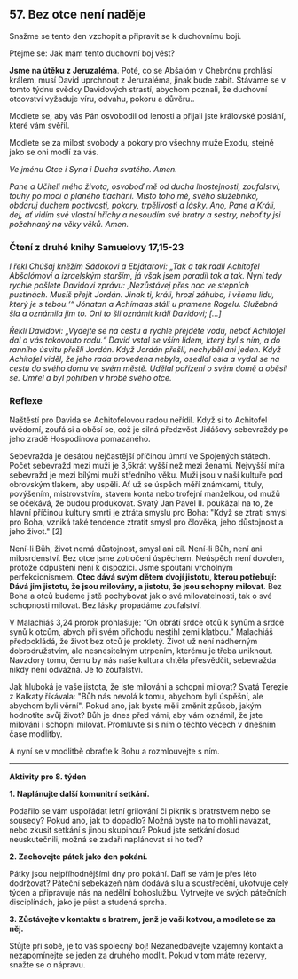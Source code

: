 ## 57. **Bez otce není naděje**

Snažme se tento den vzchopit a připravit se k duchovnímu boji.

Ptejme se: Jak mám tento duchovní boj vést?

**Jsme na útěku z Jeruzaléma**. Poté, co se Abšalóm v Chebrónu prohlásí králem, musí David uprchnout z Jeruzaléma, jinak bude zabit. Stáváme se v tomto týdnu svědky Davidových strastí, abychom poznali, že duchovní otcovství vyžaduje víru, odvahu, pokoru a důvěru..

Modlete se, aby vás Pán osvobodil od lenosti a přijali jste královské poslání, které vám svěřil.

Modlete se za milost svobody a pokory pro všechny muže Exodu, stejně jako se oni modlí za vás.

_Ve jménu Otce i Syna i Ducha svatého. Amen._

_Pane a Učiteli mého života, osvoboď mě od ducha lhostejnosti, zoufalství, touhy po moci a planého tlachání. Místo toho mě, svého služebníka, obdaruj duchem poctivosti, pokory, trpělivosti a lásky. Ano, Pane a Králi, dej, ať vidím své vlastní hříchy a nesoudím své bratry a sestry, neboť ty jsi požehnaný na věky věků. Amen._

### Čtení z druhé knihy Samuelovy 17,15-23

_I řekl Chúšaj kněžím Sádokovi a Ebjátarovi: „Tak a tak radil Achítofel Abšalómovi a izraelským starším, já však jsem poradil tak a tak. Nyní tedy rychle pošlete Davidovi zprávu: ‚Nezůstávej přes noc ve stepních pustinách. Musíš přejít Jordán. Jinak ti, králi, hrozí záhuba, i všemu lidu, který je s tebou.‘“ Jónatan a Achímaas stáli u pramene Rogelu. Služebná šla a oznámila jim to. Oni to šli oznámit králi Davidovi; [...]_

_Řekli Davidovi: „Vydejte se na cestu a rychle přejděte vodu, neboť Achítofel dal o vás takovouto radu.“ David vstal se vším lidem, který byl s ním, a do ranního úsvitu přešli Jordán. Když Jordán přešli, nechyběl ani jeden. Když Achítofel viděl, že jeho rada provedena nebyla, osedlal osla a vydal se na cestu do svého domu ve svém městě. Udělal pořízení o svém domě a oběsil se. Umřel a byl pohřben v hrobě svého otce._

### Reflexe

Naštěstí pro Davida se Achitofelovou radou neřídil. Když si to Achitofel uvědomí, zoufá si a oběsí se, což je silná předzvěst Jidášovy sebevraždy po jeho zradě Hospodinova pomazaného.

Sebevražda je desátou nejčastější příčinou úmrtí ve Spojených státech. Počet sebevražd mezi muži je 3,5krát vyšší než mezi ženami. Nejvyšší míra sebevražd je mezi bílými muži středního věku. Muži jsou v naší kultuře pod obrovským tlakem, aby uspěli. Ať už se úspěch měří známkami, tituly, povýšením, mistrovstvím, stavem konta nebo trofejní manželkou, od mužů se očekává, že budou produkovat. Svatý Jan Pavel II. poukázal na to, že hlavní příčinou kultury smrti je ztráta smyslu pro Boha: "Když se ztratí smysl pro Boha, vzniká také tendence ztratit smysl pro člověka, jeho důstojnost a jeho život." [2]

Není-li Bůh, život nemá důstojnost, smysl ani cíl. Není-li Bůh, není ani milosrdenství. Bez otce jsme zotročeni úspěchem. Neúspěch není dovolen, protože odpuštění není k dispozici. Jsme spoutáni vrcholným perfekcionismem. **Otec dává svým dětem dvojí jistotu, kterou potřebují: Dává jim jistotu, že jsou milovány, a jistotu, že jsou schopny milovat**. Bez Boha a otců budeme jistě pochybovat jak o své milovatelnosti, tak o své schopnosti milovat. Bez lásky propadáme zoufalství.

V Malachiáš 3,24 prorok prohlašuje: “On obrátí srdce otců k synům a srdce synů k otcům, abych při svém příchodu nestihl zemi klatbou.” Malachiáš předpokládá, že život bez otců je prokletý. Život už není nádherným dobrodružstvím, ale nesnesitelným utrpením, kterému je třeba uniknout. Navzdory tomu, čemu by nás naše kultura chtěla přesvědčit, sebevražda nikdy není odvážná. Je to zoufalství.

Jak hluboká je vaše jistota, že jste milováni a schopni milovat? Svatá Terezie z Kalkaty říkávala: "Bůh nás nevolá k tomu, abychom byli úspěšní, ale abychom byli věrní". Pokud ano, jak byste měli změnit způsob, jakým hodnotíte svůj život? Bůh je dnes před vámi, aby vám oznámil, že jste milováni i schopni milovat. Promluvte si s ním o těchto věcech v dnešním čase modlitby.

A nyní se v modlitbě obraťte k Bohu a rozmlouvejte s ním.

---

**Aktivity pro 8. týden**

**1. Naplánujte další komunitní setkání.**

Podařilo se vám uspořádat letní grilování či piknik s bratrstvem nebo se sousedy? Pokud ano, jak to dopadlo? Možná byste na to mohli navázat, nebo zkusit setkání s jinou skupinou? Pokud jste setkání dosud neuskutečnili, možná se zadaří naplánovat si ho teď?

**2. Zachovejte pátek jako den pokání.**

Pátky jsou nejpříhodnějšími dny pro pokání. Daří se vám je přes léto dodržovat? Páteční sebekázeň nám dodává sílu a soustředění, ukotvuje celý týden a připravuje nás na nedělní bohoslužbu. Vytrvejte ve svých pátečních disciplínách, jako je půst a studená sprcha.

**3. Zůstávejte v kontaktu s bratrem, jenž je vaší kotvou, a modlete se za něj.**

Stůjte při sobě, je to váš společný boj! Nezanedbávejte vzájemný kontakt a nezapomínejte se jeden za druhého modlit. Pokud v tom máte rezervy, snažte se o nápravu.
